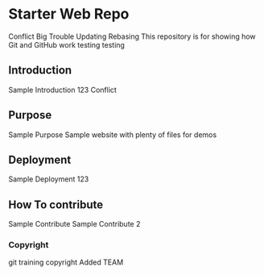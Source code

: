 # Starter Web Repo
Conflict Big Trouble
Updating Rebasing
This repository is for showing how Git and GitHub work
testing testing

## Introduction 
Sample Introduction 123
Conflict

## Purpose
Sample Purpose
Sample website with plenty of files for demos

## Deployment
Sample Deployment 123

## How To contribute
Sample Contribute
Sample Contribute 2

### Copyright
git training copyright
Added TEAM